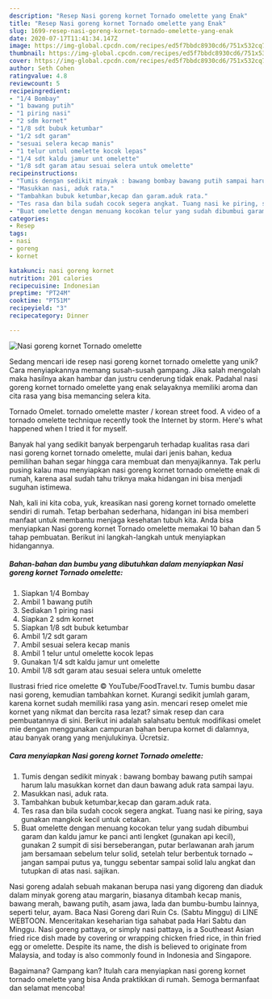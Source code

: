 ```yaml
---
description: "Resep Nasi goreng kornet Tornado omelette yang Enak"
title: "Resep Nasi goreng kornet Tornado omelette yang Enak"
slug: 1699-resep-nasi-goreng-kornet-tornado-omelette-yang-enak
date: 2020-07-17T11:41:34.147Z
image: https://img-global.cpcdn.com/recipes/ed5f7bbdc8930cd6/751x532cq70/nasi-goreng-kornet-tornado-omelette-foto-resep-utama.jpg
thumbnail: https://img-global.cpcdn.com/recipes/ed5f7bbdc8930cd6/751x532cq70/nasi-goreng-kornet-tornado-omelette-foto-resep-utama.jpg
cover: https://img-global.cpcdn.com/recipes/ed5f7bbdc8930cd6/751x532cq70/nasi-goreng-kornet-tornado-omelette-foto-resep-utama.jpg
author: Seth Cohen
ratingvalue: 4.8
reviewcount: 5
recipeingredient:
- "1/4 Bombay"
- "1 bawang putih"
- "1 piring nasi"
- "2 sdm kornet"
- "1/8 sdt bubuk ketumbar"
- "1/2 sdt garam"
- "sesuai selera kecap manis"
- "1 telur untul omelette kocok lepas"
- "1/4 sdt kaldu jamur unt omelette"
- "1/8 sdt garam atau sesuai selera untuk omelette"
recipeinstructions:
- "Tumis dengan sedikit minyak : bawang bombay bawang putih sampai harum lalu masukkan kornet dan daun bawang aduk rata sampai layu."
- "Masukkan nasi, aduk rata."
- "Tambahkan bubuk ketumbar,kecap dan garam.aduk rata."
- "Tes rasa dan bila sudah cocok segera angkat. Tuang nasi ke piring, saya gunakan mangkok kecil untuk cetakan."
- "Buat omelette dengan menuang kocokan telur yang sudah dibumbui garam dan kaldu jamur ke panci anti lengket (gunakan api kecil), gunakan 2 sumpit di sisi berseberangan, putar berlawanan arah jarum jam bersamaan sebelum telur solid, setelah telur berbentuk tornado ~ jangan sampai putus ya, tunggu sebentar sampai solid lalu angkat dan tutupkan di atas nasi. sajikan."
categories:
- Resep
tags:
- nasi
- goreng
- kornet

katakunci: nasi goreng kornet 
nutrition: 201 calories
recipecuisine: Indonesian
preptime: "PT24M"
cooktime: "PT51M"
recipeyield: "3"
recipecategory: Dinner

---
```



![Nasi goreng kornet Tornado omelette](https://img-global.cpcdn.com/recipes/ed5f7bbdc8930cd6/751x532cq70/nasi-goreng-kornet-tornado-omelette-foto-resep-utama.jpg)

Sedang mencari ide resep nasi goreng kornet tornado omelette yang unik? Cara menyiapkannya memang susah-susah gampang. Jika salah mengolah maka hasilnya akan hambar dan justru cenderung tidak enak. Padahal nasi goreng kornet tornado omelette yang enak selayaknya memiliki aroma dan cita rasa yang bisa memancing selera kita.

Tornado Omelet. tornado omelette master / korean street food. A video of a tornado omelette technique recently took the Internet by storm. Here&#39;s what happened when I tried it for myself.

Banyak hal yang sedikit banyak berpengaruh terhadap kualitas rasa dari nasi goreng kornet tornado omelette, mulai dari jenis bahan, kedua pemilihan bahan segar hingga cara membuat dan menyajikannya. Tak perlu pusing kalau mau menyiapkan nasi goreng kornet tornado omelette enak di rumah, karena asal sudah tahu triknya maka hidangan ini bisa menjadi suguhan istimewa.


Nah, kali ini kita coba, yuk, kreasikan nasi goreng kornet tornado omelette sendiri di rumah. Tetap berbahan sederhana, hidangan ini bisa memberi manfaat untuk membantu menjaga kesehatan tubuh kita. Anda bisa menyiapkan Nasi goreng kornet Tornado omelette memakai 10 bahan dan 5 tahap pembuatan. Berikut ini langkah-langkah untuk menyiapkan hidangannya.

<!--inarticleads1-->

##### Bahan-bahan dan bumbu yang dibutuhkan dalam menyiapkan Nasi goreng kornet Tornado omelette:

1. Siapkan 1/4 Bombay
1. Ambil 1 bawang putih
1. Sediakan 1 piring nasi
1. Siapkan 2 sdm kornet
1. Siapkan 1/8 sdt bubuk ketumbar
1. Ambil 1/2 sdt garam
1. Ambil sesuai selera kecap manis
1. Ambil 1 telur untul omelette kocok lepas
1. Gunakan 1/4 sdt kaldu jamur unt omelette
1. Ambil 1/8 sdt garam atau sesuai selera untuk omelette


Ilustrasi fried rice omelette © YouTube/FoodTravel.tv. Tumis bumbu dasar nasi goreng, kemudian tambahkan kornet. Kurangi sedikit jumlah garam, karena kornet sudah memiliki rasa yang asin. mencari resep omelet mie kornet yang nikmat dan bercita rasa lezat? simak resep dan cara pembuatannya di sini. Berikut ini adalah salahsatu bentuk modifikasi omelet mie dengan menggunakan campuran bahan berupa kornet di dalamnya, atau banyak orang yang menjulukinya. Ücretsiz. 

<!--inarticleads2-->

##### Cara menyiapkan Nasi goreng kornet Tornado omelette:

1. Tumis dengan sedikit minyak : bawang bombay bawang putih sampai harum lalu masukkan kornet dan daun bawang aduk rata sampai layu.
1. Masukkan nasi, aduk rata.
1. Tambahkan bubuk ketumbar,kecap dan garam.aduk rata.
1. Tes rasa dan bila sudah cocok segera angkat. Tuang nasi ke piring, saya gunakan mangkok kecil untuk cetakan.
1. Buat omelette dengan menuang kocokan telur yang sudah dibumbui garam dan kaldu jamur ke panci anti lengket (gunakan api kecil), gunakan 2 sumpit di sisi berseberangan, putar berlawanan arah jarum jam bersamaan sebelum telur solid, setelah telur berbentuk tornado ~ jangan sampai putus ya, tunggu sebentar sampai solid lalu angkat dan tutupkan di atas nasi. sajikan.


Nasi goreng adalah sebuah makanan berupa nasi yang digoreng dan diaduk dalam minyak goreng atau margarin, biasanya ditambah kecap manis, bawang merah, bawang putih, asam jawa, lada dan bumbu-bumbu lainnya, seperti telur, ayam. Baca Nasi Goreng dari Ruin Cs. (Sabtu Minggu) di LINE WEBTOON. Menceritakan keseharian tiga sahabat pada Hari Sabtu dan Minggu. Nasi goreng pattaya, or simply nasi pattaya, is a Southeast Asian fried rice dish made by covering or wrapping chicken fried rice, in thin fried egg or omelette. Despite its name, the dish is believed to originate from Malaysia, and today is also commonly found in Indonesia and Singapore. 

Bagaimana? Gampang kan? Itulah cara menyiapkan nasi goreng kornet tornado omelette yang bisa Anda praktikkan di rumah. Semoga bermanfaat dan selamat mencoba!
